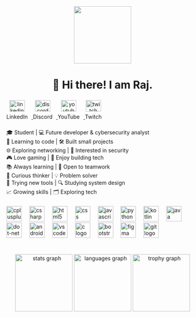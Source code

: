 <div align="center">
  <img height="150" src="https://user-images.githubusercontent.com/74038190/212749171-b84692a8-2b04-4e3b-93ca-ac14705da224.gif"  />
</div>

###


<h1 align="center">👋 Hi there! I am Raj.</h1>

###

<div align="left">
  <a href="https://www.linkedin.com/in/rajlama5085/" target="_blank">
    <div style="display: inline-block; text-align: center; margin-right: 10px;">
      <img src="https://raw.githubusercontent.com/maurodesouza/profile-readme-generator/master/src/assets/icons/social/linkedin/default.svg" width="40" height="30" alt="linkedin logo" />
      <p style="margin: 5px 0 0 0; font-size: 14px;">LinkedIn</p>
    </div>
  </a>

  <a href="https://discord.com/users/514408834404712461" target="_blank">
    <div style="display: inline-block; text-align: center; margin-right: 10px;">
      <img src="https://raw.githubusercontent.com/maurodesouza/profile-readme-generator/master/src/assets/icons/social/discord/default.svg" width="40" height="30" alt="discord logo" />
      <p style="margin: 5px 0 0 0; font-size: 14px;">Discord</p>
    </div>
  </a>

  <a href="https://www.youtube.com/@zen1tsu_s533" target="_blank">
    <div style="display: inline-block; text-align: center; margin-right: 10px;">
      <img src="https://raw.githubusercontent.com/maurodesouza/profile-readme-generator/master/src/assets/icons/social/youtube/default.svg" width="40" height="30" alt="youtube logo" />
      <p style="margin: 5px 0 0 0; font-size: 14px;">YouTube</p>
    </div>
  </a>

  <a href="https://www.twitch.tv/zen1tsu_s" target="_blank">
    <div style="display: inline-block; text-align: center; margin-right: 10px;">
      <img src="https://raw.githubusercontent.com/maurodesouza/profile-readme-generator/master/src/assets/icons/social/twitch/default.svg" width="40" height="30" alt="twitch logo" />
      <p style="margin: 5px 0 0 0; font-size: 14px;">Twitch</p>
    </div>
  </a>
</div>


###

<p align="left">🎓 Student | 💻 Future developer & cybersecurity analyst  <br>🔧 Learning to code | 🛠️ Built small projects  <br>🌐 Exploring networking | 🔐 Interested in security  <br>🎮 Love gaming | 🚀 Enjoy building tech  <br>📚 Always learning | 🤝 Open to teamwork  <br>🧠 Curious thinker | 💡 Problem solver  <br>🧪 Trying new tools | 🔍 Studying system design  <br>📈 Growing skills | 🗂️ Exploring tech</p>

###

<div align="left">
  <img src="https://cdn.jsdelivr.net/gh/devicons/devicon/icons/cplusplus/cplusplus-original.svg" height="40" alt="cplusplus logo"  />
  <img width="12" />
  <img src="https://cdn.jsdelivr.net/gh/devicons/devicon/icons/csharp/csharp-original.svg" height="40" alt="csharp logo"  />
  <img width="12" />
  <img src="https://cdn.jsdelivr.net/gh/devicons/devicon/icons/html5/html5-original.svg" height="40" alt="html5 logo"  />
  <img width="12" />
  <img src="https://cdn.jsdelivr.net/gh/devicons/devicon/icons/css3/css3-original.svg" height="40" alt="css logo"  />
  <img width="12" />
  <img src="https://skillicons.dev/icons?i=js" height="40" alt="javascript logo"  />
  <img width="12" />
  <img src="https://skillicons.dev/icons?i=py" height="40" alt="python logo"  />
  <img width="12" />
  <img src="https://skillicons.dev/icons?i=kotlin" height="40" alt="kotlin logo"  />
  <img width="12" />
  <img src="https://skillicons.dev/icons?i=java" height="40" alt="java logo"  />
  <img width="12" />
  <img src="https://skillicons.dev/icons?i=dotnet" height="40" alt="dot-net logo"  />
  <img width="12" />
  <img src="https://cdn.jsdelivr.net/gh/devicons/devicon/icons/androidstudio/androidstudio-original.svg" height="40" alt="androidstudio logo"  />
  <img width="12" />
  <img src="https://cdn.jsdelivr.net/gh/devicons/devicon/icons/vscode/vscode-original.svg" height="40" alt="vscode logo"  />
  <img width="12" />
  <img src="https://skillicons.dev/icons?i=c" height="40" alt="c logo"  />
  <img width="12" />
  <img src="https://skillicons.dev/icons?i=bootstrap" height="40" alt="bootstrap logo"  />
  <img width="12" />
  <img src="https://cdn.jsdelivr.net/gh/devicons/devicon/icons/figma/figma-original.svg" height="40" alt="figma logo"  />
  <img width="12" />
  <img src="https://cdn.jsdelivr.net/gh/devicons/devicon/icons/git/git-original.svg" height="40" alt="git logo"  />
</div>

###

<br clear="both">

<div align="center">
  <img src="https://github-readme-stats.vercel.app/api?username=Lama-Raj&hide_title=false&hide_rank=false&show_icons=true&include_all_commits=true&count_private=true&disable_animations=false&theme=dracula&locale=en&hide_border=false&order=1" height="150" alt="stats graph"  />
  <img src="https://github-readme-stats.vercel.app/api/top-langs?username=Lama-Raj&locale=en&hide_title=false&layout=compact&card_width=320&langs_count=5&theme=dracula&hide_border=false&order=2" height="150" alt="languages graph"  />
  <img src="https://github-profile-trophy.vercel.app?username=Lama-Raj&theme=dracula&column=-1&row=1&margin-w=8&margin-h=8&no-bg=false&no-frame=false&order=4" height="150" alt="trophy graph"  />
</div>
